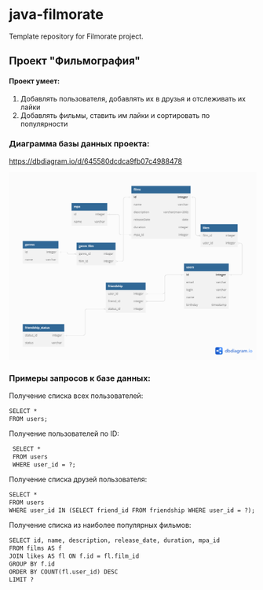 # java-filmorate
Template repository for Filmorate project.

## Проект "Фильмография"
#### Проект умеет:
1. Добавлять пользователя, добавлять их в друзья и отслеживать их лайки
2. Добавлять фильмы, ставить им лайки и сортировать по популярности
### Диаграмма базы данных проекта:
https://dbdiagram.io/d/645580dcdca9fb07c4988478

![This is ER-diagramme](Untitled.png)

### Примеры запросов к базе данных:
Получение списка всех пользователей:

```
SELECT * 
FROM users;
```

Получение пользователей по ID:
``` 
 SELECT * 
 FROM users 
 WHERE user_id = ?; 
 ``` 
Получение списка друзей пользователя:
 ``` 
SELECT * 
FROM users 
WHERE user_id IN (SELECT friend_id FROM friendship WHERE user_id = ?);
 ``` 


Получение списка из наиболее популярных фильмов:
 ``` 
 SELECT id, name, description, release_date, duration, mpa_id 
 FROM films AS f
JOIN likes AS fl ON f.id = fl.film_id
GROUP BY f.id
ORDER BY COUNT(fl.user_id) DESC
LIMIT ? 
 ``` 


